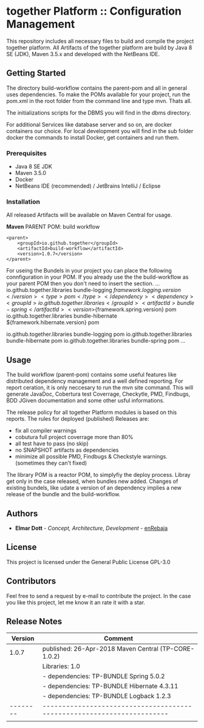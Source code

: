 # together Platform :: Configuration Management

This repository includes all necessary files to build and compile the project together platform. All Artifacts of the together platform are build by Java 8 SE (JDK), Maven 3.5.x and developed with the NetBeans IDE.

## Getting Started

The directory build-workflow contains the parent-pom and all in general uses dependencies. To make the POMs available for your project, run the pom.xml in the root folder from the command line and type mvn. Thats all.

The initializations scripts for the DBMS you will find in the dbms directory.

For additional Services like database server and so on, are docker containers our choice. For local development you will find in the sub folder docker the commands to install Docker, get containers and run them.

### Prerequisites

* Java 8 SE JDK
* Maven 3.5.0
* Docker
* NetBeans IDE (recommended) / JetBrains IntelliJ / Eclipse

### Installation

All released Artifacts will be available on Maven Central for usage.

**Maven**
PARENT POM: build workflow
```
<parent>
    <groupId>io.github.together</groupId>
    <artifactId>build-workflow</artifactId>
    <version>1.0.7</version>
</parent>
```
For useing the Bundels in your project you can place the following connfiguration
in your POM. If you already use the the build-workflow as your parent POM then you
don't need to insert the <dependency> section.
...
<dependencyManagement>
    <dependencies>
        <dependency>
            <groupId>io.github.together.libraries</groupId>
            <artifactId>bundle-logging</artifactId>
            <version>${framework.logging.version}</version>
            <type>pom</type>
        </dependency>
        <dependency>
            <groupId>io.github.together.libraries</groupId>
            <artifactId>bundle-spring</artifactId>
            <version>${framework.spring.version}</version>
            <type>pom</type>
        </dependency>
        <dependency>
            <groupId>io.github.together.libraries</groupId>
            <artifactId>bundle-hibernate</artifactId>
            <version>${framework.hibernate.version}</version>
            <type>pom</type>
        </dependency>
    </dependencies>
</dependencyManagement>

</dependencies>
    <dependency>
       <groupId>io.github.together.libraries</groupId>
       <artifactId>bundle-logging</artifactId>
       <type>pom</type>
    </dependency>
    <dependency>
       <groupId>io.github.together.libraries</groupId>
       <artifactId>bundle-hibernate</artifactId>
       <type>pom</type>
    </dependency>
    <dependency>
       <groupId>io.github.together.libraries</groupId>
       <artifactId>bundle-spring</artifactId>
       <type>pom</type>
    </dependency>
    </dependencies>
...

## Usage

The build workflow (parent-pom) contains some useful features like distributed
dependency management and a well defined reporting. For report ceration, it is only
neccesary to run the mvn site command. This will generate JavaDoc,
Cobertura test Coverrage, Checkytle, PMD, Findbugs, BDD JGiven documentation and
some other usful informations.

The release policy for all together Platform modules is based on this reports. The
rules for deployed (published) Releases are:
* fix all compiler warnings
* cobutura full project coverrage more than 80%
* all test have to pass (no skip)
* no SNAPSHOT artifacts as dependencies
* minimize all possible PMD, Findbugs & Checkstyle warnings. (sometimes they can't fixed)

The library POM is a reactor POM, to simplyfiy the deploy process. Libray get only
in the case released, when bundles new added. Changes of existing bundels, like
udate a version of an dependency implies a new release of the bundle and the build-workflow.

## Authors

* **Elmar Dott** - *Concept, Architecture, Development* - [enRebaja](https://enRebaja.wordpress.com)

## License

This project is licensed under the General Public License GPL-3.0

## Contributors

Feel free to send a request by e-mail to contribute the project. In the case you
like this project, let me know it an rate it with a star.

## Release Notes

|Version | Comment
|--------|----------------------------------------------------------------------
| 1.0.7  | published: 26-Apr-2018 Maven Central (TP-CORE-1.0.2)
|        | Libraries: 1.0
|        |  - dependencies: TP-BUNDLE Spring 5.0.2
|        |  - dependencies: TP-BUNDLE Hibernate 4.3.11
|        |  - dependencies: TP-BUNDLE Logback 1.2.3
|--------|----------------------------------------------------------------------
|        |
